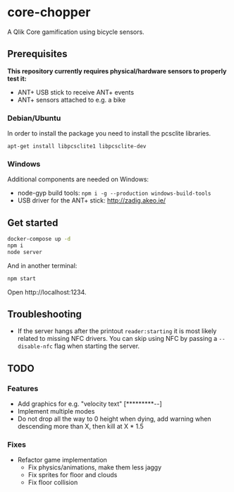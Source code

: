 # core-chopper

A Qlik Core gamification using bicycle sensors.

## Prerequisites

**This repository currently requires physical/hardware sensors to properly test it:**

* ANT+ USB stick to receive ANT+ events
* ANT+ sensors attached to e.g. a bike

### Debian/Ubuntu

In order to install the package you need to install the pcsclite libraries.

`apt-get install libpcsclite1 libpcsclite-dev`

### Windows

Additional components are needed on Windows:

* node-gyp build tools: `npm i -g --production windows-build-tools`
* USB driver for the ANT+ stick: http://zadig.akeo.ie/

## Get started

```bash
docker-compose up -d
npm i
node server
```

And in another terminal:

```bash
npm start
```

Open http://localhost:1234.

## Troubleshooting

* If the server hangs after the printout `reader:starting` it is most likely related to missing NFC drivers. You can skip using NFC by passing a `--disable-nfc` flag when starting the server.

## TODO

### Features

* Add graphics for e.g. "velocity text" [*********--]
* Implement multiple modes
* Do not drop all the way to 0 height when dying, add warning when descending more than X, then kill at X * 1.5

### Fixes

* Refactor game implementation
  * Fix physics/animations, make them less jaggy
  * Fix sprites for floor and clouds
  * Fix floor collision
